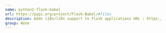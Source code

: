 ```yaml
---
name: python2-flask-babel
url: https://pypi.org/project/Flask-Babel/#files
description: Adds i18n/l10n support to Flask applications URL : https://pypi.
group: None
---
```

